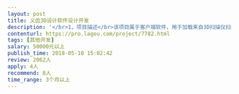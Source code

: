 ```yaml
---                
layout: post       
title: 义齿3D设计软件设计开发           
description: '</br>1，项目描述</br>该项目属于客户端软件，用于加载来自3D扫描仪扫描出来的STL文件，并且可以快速地进行牙科方面的编辑操作，比如自动加入缺失的牙齿、测量间距、改变大小、形态等操作，最终保存并且发送到3D打印机打印，STL文件是开放的3D文件格式。</br></br>2，主要功能点</br>录入病人信息、指定牙位、加载STL文件、圈定缺失牙位的位置、生成缺失位牙齿、通过鼠标的操作对该牙齿做出一些形态上的修改、完成后保存、连接3D打印机、发送至打印机打印</br></br>3，参考产品</br>EXOCAD</br></br>4，人员要求</br>C++开发人员，要有3D编辑软件的能力</br>产品经理等</br>'     
contenturl: https://pro.lagou.com/project/7782.html      
tags: [其他开发]            
salary: 50000元以上          
publish_time: 2018-05-10 15:02:42         
review: 2062人                   
apply: 4人                   
recommend: 8人                   
time_range: 3个月以上              
---                 
```


